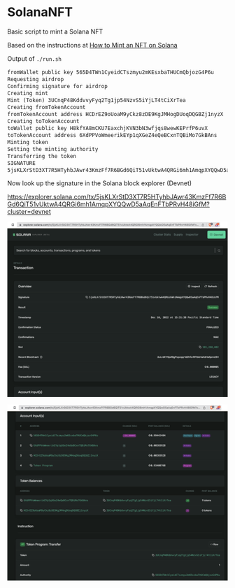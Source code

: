 # SolanaNFT

Basic script to mint a Solana NFT

Based on the instructions at [How to Mint an NFT on Solana](https://www.quicknode.com/guides/solana-development/how-to-mint-an-nft-on-solana)

Output of `./run.sh`
```
fromWallet public key 565D4TWn1CyeidCTszmyu2mKEsxbaTHUCmQbjozG4P6u
Requesting airdrop
Confirming signature for airdrop
Creating mint
Mint (Token) 3UCnqP48KddvvyFyq2Tg1jp54NzvS5iYjLT4tCiXrTea
Creating fromTokenAccount
fromTokenAccount address HCDrEZ9oUoaM9yCkz8zDE9KgJMHogDUoqDQGBZj1nyzX
Creating toTokenAccount
toWallet public key H8kfYA8mCKU7EaxchjKVN3bN3wfjqs8wewKEPrfP6uvX
toTokenAccount address 6XdPPVoWmeerikEYp1qXGeZ4eQeBCxnTQBiMo7GkBAns
Minting token
Setting the minting authority
Transferring the token
SIGNATURE 5jsKLXrStD3XT7R5HTyhbJAwr43KmzFf7R6BGd6QiT51vUktwA4QRGi6mh1AmqpXYQQwD5aAqEnFTbPRvH48iGfM
```

Now look up the signature in the Solana block explorer (Devnet)

https://explorer.solana.com/tx/5jsKLXrStD3XT7R5HTyhbJAwr43KmzFf7R6BGd6QiT51vUktwA4QRGi6mh1AmqpXYQQwD5aAqEnFTbPRvH48iGfM?cluster=devnet

![block-explorer-1.png](media/block-explorer-1.png)


![block-explorer-2.png](media/block-explorer-2.png)
